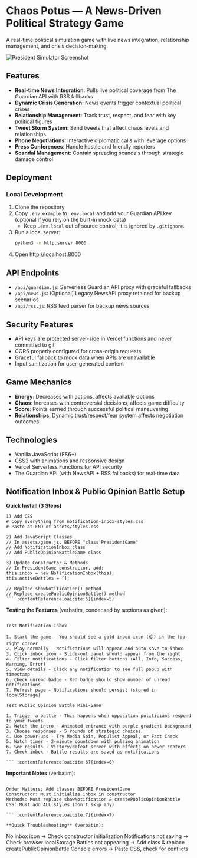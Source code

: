 # Chaos Potus — A News-Driven Political Strategy Game

A real-time political simulation game with live news integration, relationship management, and crisis decision-making.

![President Simulator Screenshot](https://github.com/user-attachments/assets/d12b3715-e9b6-4204-8acc-34b1fdf2f1cc)

## Features

- **Real-time News Integration**: Pulls live political coverage from The Guardian API with RSS fallbacks
- **Dynamic Crisis Generation**: News events trigger contextual political crises
- **Relationship Management**: Track trust, respect, and fear with key political figures
- **Tweet Storm System**: Send tweets that affect chaos levels and relationships
- **Phone Negotiations**: Interactive diplomatic calls with leverage options
- **Press Conferences**: Handle hostile and friendly reporters
- **Scandal Management**: Contain spreading scandals through strategic damage control

## Deployment

### Local Development

1. Clone the repository
2. Copy `.env.example` to `.env.local` and add your Guardian API key (optional if you rely on the built-in mock data)
   - Keep `.env.local` out of source control; it is ignored by `.gitignore`.
3. Run a local server:
   ```bash
   python3 -m http.server 8000
   ```
4. Open http://localhost:8000

## API Endpoints

- `/api/guardian.js`: Serverless Guardian API proxy with graceful fallbacks
- `/api/news.js`: (Optional) Legacy NewsAPI proxy retained for backup scenarios
- `/api/rss.js`: RSS feed parser for backup news sources

## Security Features

- API keys are protected server-side in Vercel functions and never committed to git
- CORS properly configured for cross-origin requests
- Graceful fallback to mock data when APIs are unavailable
- Input sanitization for user-generated content

## Game Mechanics

- **Energy**: Decreases with actions, affects available options
- **Chaos**: Increases with controversial decisions, affects game difficulty  
- **Score**: Points earned through successful political maneuvering
- **Relationships**: Dynamic trust/respect/fear system affects negotiation outcomes

## Technologies

- Vanilla JavaScript (ES6+)
- CSS3 with animations and responsive design
- Vercel Serverless Functions for API security
- The Guardian API (with NewsAPI + RSS fallbacks) for real-time data

## Notification Inbox & Public Opinion Battle Setup

**Quick Install (3 Steps)**

````
1) Add CSS
# Copy everything from notification-inbox-styles.css
# Paste at END of assets/styles.css

2) Add JavaScript Classes
// In assets/game.js, BEFORE "class PresidentGame"
// Add NotificationInbox class
// Add PublicOpinionBattleGame class

3) Update Constructor & Methods
// In PresidentGame constructor, add:
this.inbox = new NotificationInbox(this);
this.activeBattles = [];

// Replace showNotification() method
// Replace createPublicOpinionBattle() method
``` :contentReference[oaicite:5]{index=5}
````

**Testing the Features** (verbatim, condensed by sections as given):  
````

Test Notification Inbox

1. Start the game - You should see a gold inbox icon (📫) in the top-right corner
2. Play normally - Notifications will appear and auto-save to inbox
3. Click inbox icon - Slide-out panel should appear from the right
4. Filter notifications - Click filter buttons (All, Info, Success, Warning, Error)
5. View details - Click any notification to see full popup with timestamp
6. Check unread badge - Red badge should show number of unread notifications
7. Refresh page - Notifications should persist (stored in localStorage)

Test Public Opinion Battle Mini-Game

1. Trigger a battle - This happens when opposition politicians respond to your tweets
2. Watch the intro - Animated entrance with purple gradient background
3. Choose responses - 5 rounds of strategic choices
4. Use power-ups - Try Media Spin, Populist Appeal, or Fact Check
5. Watch timer - 2-minute countdown with pulsing animation
6. See results - Victory/defeat screen with effects on power centers
7. Check inbox - Battle results are saved as notifications

``` :contentReference[oaicite:6]{index=6}
````

**Important Notes** (verbatim):  
```

Order Matters: Add classes BEFORE PresidentGame
Constructor: Must initialize inbox in constructor
Methods: Must replace showNotification & createPublicOpinionBattle
CSS: Must add ALL styles (don’t skip any)

``` :contentReference[oaicite:7]{index=7}

**Quick Troubleshooting** (verbatim):  
```

No inbox icon -> Check constructor initialization
Notifications not saving -> Check browser localStorage
Battles not appearing -> Add class & replace createPublicOpinionBattle
Console errors -> Paste CSS, check for conflicts

``` :contentReference[oaicite:8]{index=8}
